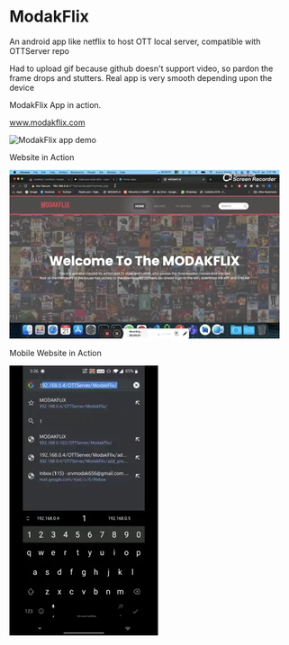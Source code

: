 # ModakFlix
 An android app like netflix to host OTT local server, compatible with OTTServer repo


Had to upload gif because github doesn't support video, so pardon the frame drops and stutters. Real app is very smooth depending upon the device

ModakFlix App in action.

www.modakflix.com

![ModakFlix app demo](demo/demo.gif)


Website in Action

 ![ModakFlix website demo](demo/WebSite.gif)
 
 
Mobile Website in Action

 ![ModakFlix Mobile website demo](demo/MobileWeb.gif)
